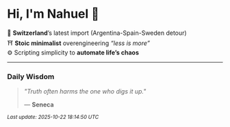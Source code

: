 # Hi, I'm Nahuel :tiger:

📍 **Switzerland**’s latest import (Argentina-Spain-Sweden detour)  
⛩️ **Stoic minimalist** overengineering *“less is more”*  
⚙️ Scripting simplicity to **automate life’s chaos**

---

### Daily Wisdom
> _"Truth often harms the one who digs it up."_  
>
> — **Seneca**

<sub>*Last update: 2025-10-22 18:14:50 UTC*</sub>

